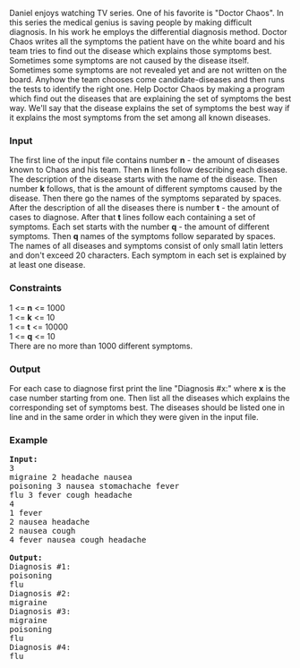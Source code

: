 <p>Daniel enjoys watching TV series. One of his favorite is "Doctor Chaos". In this series the medical genius is saving people by making difficult diagnosis. In his work he employs the differential diagnosis method. Doctor Chaos writes all the symptoms the patient have on the white board and his team tries to find out the disease which explains those symptoms best. Sometimes some symptoms are not caused by the disease itself. Sometimes some symptoms are not revealed yet and are not written on the board. Anyhow the team chooses come candidate-diseases and then runs the tests to identify the right one. Help Doctor Chaos by making a program which find out the diseases that are explaining the set of symptoms the best way. We'll say that the disease explains the set of symptoms the best way if it explains the most symptoms from the set among all known diseases.

</p><h3>Input</h3>
<p>The first line of the input file contains number <b>n</b> - the amount of diseases known to Chaos and his team. Then <b>n</b> lines follow describing each disease. The description of the disease starts with the name of the disease. Then number <b>k</b> follows, that is the amount of different symptoms caused by the disease. Then there go the names of the symptoms separated by spaces. After the description of all the diseases there is number <b>t</b> - the amount of cases to diagnose. After that <b>t</b> lines follow each containing a set of symptoms. Each set starts with the number <b>q</b> - the amount of different symptoms. Then <b>q</b> names of the symptoms follow separated by spaces. The names of all diseases and symptoms consist of only small latin letters and don't exceed 20 characters. Each symptom in each set is explained by at least one disease.

</p><h3>Constraints</h3>
<p>
1 &lt;= <b>n</b> &lt;= 1000<br>
1 &lt;= <b>k</b> &lt;= 10<br>
1 &lt;= <b>t</b> &lt;= 10000<br>
1 &lt;= <b>q</b> &lt;= 10<br>
There are no more than 1000 different symptoms.
</p>

<h3>Output</h3>
<p>For each case to diagnose first print the line "Diagnosis #x:" where <b>x</b> is the case number starting from one. Then list all the diseases which explains the corresponding set of symptoms best. The diseases should be listed one in line and in the same order in which they were given in the input file.

</p><h3>Example</h3>

<pre><b>Input:</b>
3
migraine 2 headache nausea
poisoning 3 nausea stomachache fever
flu 3 fever cough headache
4
1 fever
2 nausea headache
2 nausea cough
4 fever nausea cough headache

<b>Output:</b>
Diagnosis #1:
poisoning
flu
Diagnosis #2:
migraine
Diagnosis #3:
migraine
poisoning
flu
Diagnosis #4:
flu
</pre>